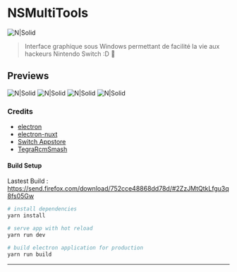 # NSMultiTools

![N|Solid](https://i.ibb.co/gzP9pgy/win-icon.png)

> Interface graphique sous Windows permettant de facilité la vie aux hackeurs Nintendo Switch :D 🍭

## Previews

![N|Solid](https://i.imgur.com/XHCLkio.png)
![N|Solid](https://i.imgur.com/vwCFIsC.png)
![N|Solid](https://i.imgur.com/EkwsCqM.png)
![N|Solid](https://i.imgur.com/Gsbhn9Q.png)

### Credits

* [electron](https://www.electronjs.org/)
* [electron-nuxt](https://github.com/michalzaq12/electron-nuxt)
* [Switch Appstore](https://www.switchbru.com/appstore/#/)
* [TegraRcmSmash](https://github.com/rajkosto/TegraRcmSmash)


#### Build Setup

Lastest Build : https://send.firefox.com/download/752cce48868dd78d/#2ZzJMtQtkLfgu3q8fs05Gw

``` bash
# install dependencies
yarn install

# serve app with hot reload
yarn run dev

# build electron application for production
yarn run build


```

---
